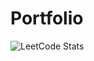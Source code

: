 # Portfolio
![LeetCode Stats](https://leetcard.jacoblin.cool/Dabidesu?theme=dark&font=Shippori%20Mincho%20B1&ext=heatmap)